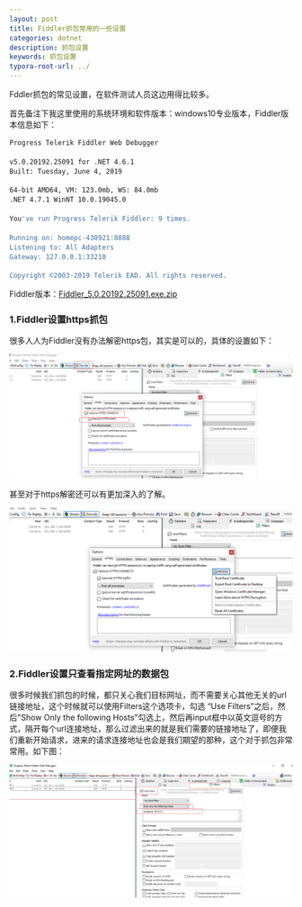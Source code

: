```yaml
---
layout: post
title: Fiddler抓包常用的一些设置
categories: dotnet
description: 抓包设置
keywords: 抓包设置
typora-root-url: ../
---
```


Fddler抓包的常见设置，在软件测试人员这边用得比较多。

首先备注下我这里使用的系统环境和软件版本：windows10专业版本，Fiddler版本信息如下：

````bash
Progress Telerik Fiddler Web Debugger

v5.0.20192.25091 for .NET 4.6.1
Built: Tuesday, June 4, 2019

64-bit AMD64, VM: 123.0mb, WS: 84.0mb
.NET 4.7.1 WinNT 10.0.19045.0

You've run Progress Telerik Fiddler: 9 times.

Running on: homepc-430921:8888
Listening to: All Adapters
Gateway: 127.0.0.1:33210

Copyright ©2003-2019 Telerik EAD. All rights reserved.
````

Fiddler版本：[Fiddler_5.0.20192.25091.exe.zip](https://cs-cn.top/assets/tools/Fiddler_5.0.20192.25091.exe.zip)

### 1.Fiddler设置https抓包

很多人人为Fiddler没有办法解密https包，其实是可以的，具体的设置如下：

![JR5hPaITQX](/images/posts/JR5hPaITQX.png)

甚至对于https解密还可以有更加深入的了解。

![Fiddler_6iH3TwCieu](/images/posts/Fiddler_6iH3TwCieu.png)





### 2.Fiddler设置只查看指定网址的数据包

很多时候我们抓包的时候，都只关心我们目标网址，而不需要关心其他无关的url链接地址，这个时候就可以使用Filters这个选项卡，勾选 “Use Filters”之后，然后"Show Only the following Hosts"勾选上，然后再input框中以英文逗号的方式，隔开每个url连接地址，那么过滤出来的就是我们需要的链接地址了，即便我们重新开始请求，进来的请求连接地址也会是我们期望的那种，这个对于抓包非常常用。如下图：

![k4m34hIrX4](/images/posts/k4m34hIrX4.png)
